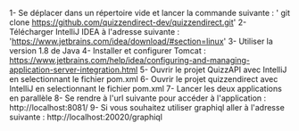   1- Se déplacer dans un répertoire vide et lancer la commande suivante : ' git clone https://github.com/quizzendirect-dev/quizzendirect.git'
  2- Télécharger IntelliJ IDEA à l'adresse suivante : 'https://www.jetbrains.com/idea/download/#section=linux'
  3- Utiliser la version 1.8 de Java
  4- Installer et configurer Tomcat : https://www.jetbrains.com/help/idea/configuring-and-managing-application-server-integration.html
  5- Ouvrir le projet QuizzAPI avec IntelliJ en selectionnant le fichier pom.xml
  6- Ouvrir le projet quizzendirect avec IntelliJ en selectionnant le fichier pom.xml
  7- Lancer les deux applications en parallèle
  8- Se rendre à l'url suivante pour accéder à l'application : http://localhost:8081/
  9- Si vous souhaitez utiliser graphiql aller à l'adresse suivante : http://localhost:20020/graphiql



